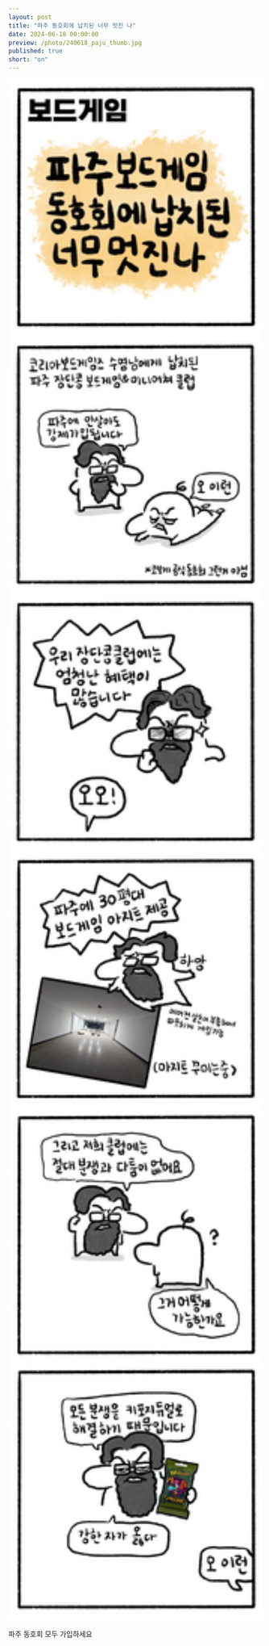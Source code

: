```yaml
---
layout: post
title: "파주 동호회에 납치된 너무 멋진 나"
date: 2024-06-18 00:00:00
preview: /photo/240618_paju_thumb.jpg
published: true
short: "on"
---
```


<img src="/photo/240618_paju.jpg" width="1000">

파주 동호회 모두 가입하세요 <br>












